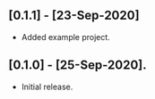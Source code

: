 ## [0.1.1] - [23-Sep-2020]

* Added example project.

## [0.1.0] - [25-Sep-2020].

* Initial release.